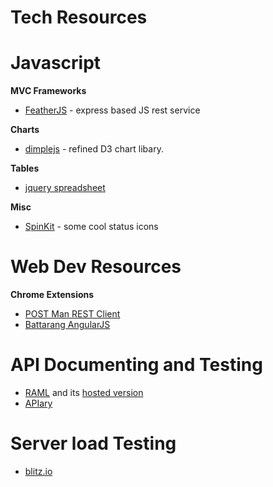 Tech Resources
==============


Javascript
==========

**MVC Frameworks**
* [FeatherJS](http://feathersjs.com/) - express based JS rest service

**Charts**
* [dimplejs](http://dimplejs.org/) - refined D3 chart libary.

**Tables**
* [jquery spreadsheet](http://visop-dev.com/jQuery.sheet/jquery.sheet.html)

**Misc**
* [SpinKit](http://tobiasahlin.com/spinkit/) - some cool status icons




Web Dev Resources
=================
**Chrome Extensions**
* [POST Man REST Client](https://chrome.google.com/webstore/detail/postman-rest-client/fdmmgilgnpjigdojojpjoooidkmcomcm?hl=en)
* [Battarang AngularJS](https://chrome.google.com/webstore/detail/angularjs-batarang/ighdmehidhipcmcojjgiloacoafjmpfk?hl=en)


API Documenting and Testing
===========================
* [RAML](http://raml.org) and its [hosted version](http://www.apihub.com/)
* [APIary](http://apiary.io/)

Server load Testing
===================
* [blitz.io](https://www.blitz.io/)
